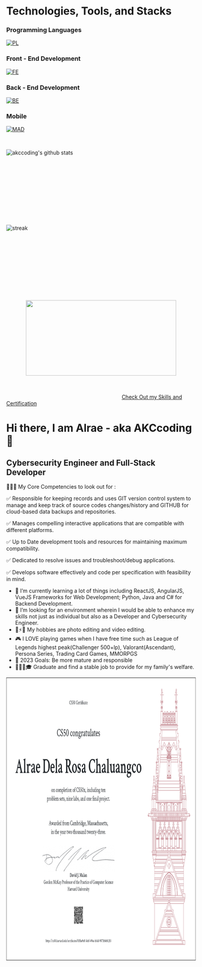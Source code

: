 <h1>Technologies, Tools, and Stacks</h1>

### Programming Languages

[![PL](https://skillicons.dev/icons?i=python,java,cs,c,ts,js,php,swift)](https://github.com/AKCcoding)
&nbsp;

### Front - End Development
[![FE](https://skillicons.dev/icons?i=bootstrap,react,angular,vue,svelte,html,css,sass,vite,babel,tailwind,qt)](https://github.com/AKCcoding)
&nbsp;

### Back - End Development
[![BE](https://skillicons.dev/icons?i=nodejs,spring,nest)](https://github.com/AKCcoding)
&nbsp;

### Mobile
[![MAD](https://skillicons.dev/icons?i=)](https://github.com/AKCcoding)
&nbsp;

&nbsp;&nbsp;&nbsp;&nbsp;&nbsp;

<img align="left" alt="akccoding's github stats" width="400" height="200" src="https://github-readme-stats.vercel.app/api?username=akccoding&show_icons=true&hide_border=false&title_color=ff652f&icon_color=ffe400&bg_color=09131b&text_color=ffffff&border_color=0c1a25"/>

<img align="left" width="400" height="200" src="https://github-readme-streak-stats.herokuapp.com/?user=AKCcoding" alt="streak" />
&nbsp;
<p align="center">
<img width="400" height="200" src="https://github-readme-stats.vercel.app/api/top-langs?username=akccoding&show_icons=true&locale=en&layout=compact&theme=github_dark&hide_border=true"></p>
&nbsp;<br>

&nbsp;&nbsp;&nbsp;&nbsp;&nbsp;&nbsp;&nbsp;&nbsp;&nbsp;&nbsp;&nbsp;&nbsp;&nbsp;&nbsp;&nbsp;&nbsp;&nbsp;&nbsp;&nbsp;&nbsp;&nbsp;&nbsp;&nbsp;&nbsp;&nbsp;&nbsp;&nbsp;&nbsp;&nbsp;&nbsp;&nbsp;&nbsp;&nbsp;&nbsp;&nbsp;&nbsp;&nbsp;&nbsp;&nbsp;&nbsp;&nbsp;&nbsp;&nbsp;&nbsp;&nbsp;&nbsp;&nbsp;&nbsp;&nbsp;&nbsp;&nbsp;&nbsp;&nbsp;&nbsp;&nbsp;&nbsp;&nbsp;&nbsp;&nbsp;&nbsp;&nbsp;&nbsp;&nbsp;&nbsp;&nbsp;&nbsp;&nbsp;&nbsp;&nbsp;&nbsp;&nbsp;&nbsp;&nbsp;&nbsp;&nbsp;&nbsp;&nbsp;               [Check Out my Skills and Certification](https://raekei.web.app/#portfolio)

# Hi there, I am Alrae - aka AKCcoding 🙇

## Cybersecurity Engineer and Full-Stack Developer

🕵🏻‍♂️ My Core Competencies to look out for :

✅ Responsible for keeping records and uses GIT version control system to manage and keep track of source codes changes/history and GITHUB for cloud-based data backups and repositories.

✅ Manages compelling interactive applications that are compatible with different platforms.

✅ Up to Date development tools and resources for maintaining maximum compatibility.

✅ Dedicated to resolve issues and troubleshoot/debug applications.

✅ Develops software effectively and code per specification with feasibility in mind.

- 🤔 I’m currently learning a lot of things including ReactJS, AngularJS, VueJS Frameworks for Web Development; Python, Java and C# for Backend Development.
- 🌱 I’m looking for an environment wherein I would be able to enhance my skills not just as individual but also as a Developer and Cybersecurity Engineer.
- 📸⚡🎥 My hobbies are photo editing and video editing.
- 🎮 I LOVE playing games when I have free time such as League of Legends highest peak(Challenger 500+lp), Valorant(Ascendant), Persona Series, Trading Card Games, MMORPGS
- 🥅 2023 Goals: Be more mature and responsible
- 👨🏻‍🎓🎓 Graduate and find a stable job to provide for my family's welfare.

<img width="1000" height="750" src="CS50X_Alrae.png" alt="cs50x" />